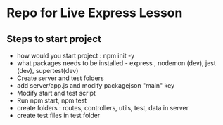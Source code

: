 # Repo for Live Express Lesson

## Steps to start project
* how would you start project : npm init -y
* what packages needs to be installed - express , nodemon (dev), jest (dev), supertest(dev)
* Create server and test folders
* add server/app.js and modify packagejson "main" key
* Modify start and test script
* Run npm start, npm test
* create folders : routes, controllers, utils, test, data in server
* create test files in test folder
